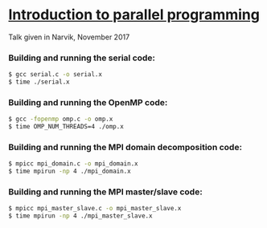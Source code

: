 # [Introduction to parallel programming](http://cicero.xyz/v2/remark/github/stigrj/parallel-programming-talk/master/talk.mkd/)
Talk given in Narvik, November 2017

### Building and running the serial code:
```bash
$ gcc serial.c -o serial.x
$ time ./serial.x
```

### Building and running the OpenMP code:
```bash
$ gcc -fopenmp omp.c -o omp.x
$ time OMP_NUM_THREADS=4 ./omp.x
```

### Building and running the MPI domain decomposition code:
```bash
$ mpicc mpi_domain.c -o mpi_domain.x
$ time mpirun -np 4 ./mpi_domain.x
```

### Building and running the MPI master/slave code:
```bash
$ mpicc mpi_master_slave.c -o mpi_master_slave.x
$ time mpirun -np 4 ./mpi_master_slave.x
```
